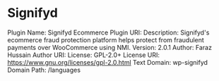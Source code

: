 # Signifyd
 Plugin Name: Signifyd Ecommerce
 Plugin URI: 
 Description: Signifyd's ecommerce fraud protection platform helps protect from fraudulent payments over WooCommerce using NMI.
 Version: 2.0.1
 Author: Faraz Hussain
 Author URI: 
 License: GPL-2.0+
 License URI: https://www.gnu.org/licenses/gpl-2.0.html
 Text Domain: wp-signifyd
 Domain Path: /languages
